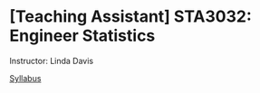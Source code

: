 # [Teaching Assistant] STA3032: Engineer Statistics


Instructor: Linda Davis

[Syllabus](/teaching/STA3032/syllabus_3032_UFO_Spring2022.pdf)
